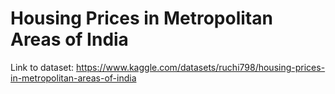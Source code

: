 # Housing Prices in Metropolitan Areas of India

Link to dataset: https://www.kaggle.com/datasets/ruchi798/housing-prices-in-metropolitan-areas-of-india
